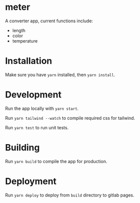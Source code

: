# meter

A converter app, current functions include:

- length
- color
- temperature

# Installation

Make sure you have `yarn` installed, then `yarn install`.

# Development

Run the app locally with `yarn start`.

Run `yarn tailwind --watch` to compile required css for tailwind.

Run `yarn test` to run unit tests.

# Building

Run `yarn build` to compile the app for production.

# Deployment

Run `yarn deploy` to deploy from `build` directory to gitlab pages.
